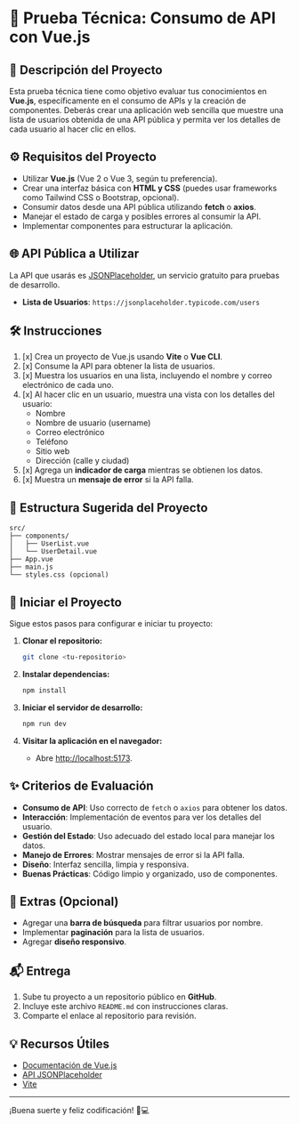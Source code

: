 
# 📝 Prueba Técnica: Consumo de API con Vue.js

## 🎯 **Descripción del Proyecto**
Esta prueba técnica tiene como objetivo evaluar tus conocimientos en **Vue.js**, específicamente en el consumo de APIs y la creación de componentes. Deberás crear una aplicación web sencilla que muestre una lista de usuarios obtenida de una API pública y permita ver los detalles de cada usuario al hacer clic en ellos.

## ⚙️ **Requisitos del Proyecto**
- Utilizar **Vue.js** (Vue 2 o Vue 3, según tu preferencia).
- Crear una interfaz básica con **HTML y CSS** (puedes usar frameworks como Tailwind CSS o Bootstrap, opcional).
- Consumir datos desde una API pública utilizando **fetch** o **axios**.
- Manejar el estado de carga y posibles errores al consumir la API.
- Implementar componentes para estructurar la aplicación.

## 🌐 **API Pública a Utilizar**
La API que usarás es [JSONPlaceholder](https://jsonplaceholder.typicode.com/), un servicio gratuito para pruebas de desarrollo.

- **Lista de Usuarios**: `https://jsonplaceholder.typicode.com/users`

## 🛠️ **Instrucciones**
1. [x] Crea un proyecto de Vue.js usando **Vite** o **Vue CLI**.
2. [x] Consume la API para obtener la lista de usuarios.
3. [x] Muestra los usuarios en una lista, incluyendo el nombre y correo electrónico de cada uno.
4. [x] Al hacer clic en un usuario, muestra una vista con los detalles del usuario:
   - Nombre
   - Nombre de usuario (username)
   - Correo electrónico
   - Teléfono
   - Sitio web
   - Dirección (calle y ciudad)
5. [x] Agrega un **indicador de carga** mientras se obtienen los datos.
6. [x] Muestra un **mensaje de error** si la API falla.

## 📂 **Estructura Sugerida del Proyecto**
```
src/
├── components/
│   ├── UserList.vue
│   └── UserDetail.vue
├── App.vue
├── main.js
└── styles.css (opcional)
```

## 🚀 **Iniciar el Proyecto**
Sigue estos pasos para configurar e iniciar tu proyecto:

1. **Clonar el repositorio:**
   ```bash
   git clone <tu-repositorio>
   ```

2. **Instalar dependencias:**
   ```bash
   npm install
   ```

3. **Iniciar el servidor de desarrollo:**
   ```bash
   npm run dev
   ```

4. **Visitar la aplicación en el navegador:**
   - Abre [http://localhost:5173](http://localhost:5173).

## ✨ **Criterios de Evaluación**
- **Consumo de API**: Uso correcto de `fetch` o `axios` para obtener los datos.
- **Interacción**: Implementación de eventos para ver los detalles del usuario.
- **Gestión del Estado**: Uso adecuado del estado local para manejar los datos.
- **Manejo de Errores**: Mostrar mensajes de error si la API falla.
- **Diseño**: Interfaz sencilla, limpia y responsiva.
- **Buenas Prácticas**: Código limpio y organizado, uso de componentes.

## 🌟 **Extras (Opcional)**
- Agregar una **barra de búsqueda** para filtrar usuarios por nombre.
- Implementar **paginación** para la lista de usuarios.
- Agregar **diseño responsivo**.

## 📬 **Entrega**
1. Sube tu proyecto a un repositorio público en **GitHub**.
2. Incluye este archivo `README.md` con instrucciones claras.
3. Comparte el enlace al repositorio para revisión.

## 💡 **Recursos Útiles**
- [Documentación de Vue.js](https://vuejs.org/guide/introduction.html)
- [API JSONPlaceholder](https://jsonplaceholder.typicode.com/)
- [Vite](https://vitejs.dev/guide/)

---

¡Buena suerte y feliz codificación! 🚀💻
